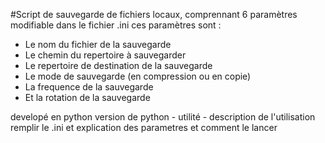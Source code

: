 #Script de sauvegarde de fichiers locaux, comprennant 6 paramètres modifiable dans le fichier .ini
ces paramètres sont :
- Le nom du fichier de la sauvegarde
- Le chemin du repertoire à sauvegarder
- Le repertoire de destination de la sauvegarde
- Le mode de sauvegarde (en compression ou en copie)
- La frequence de la sauvegarde
- Et la rotation de la sauvegarde

developé en python   version de python - utilité - description de l'utilisation remplir le .ini et explication des parametres et comment le lancer 
